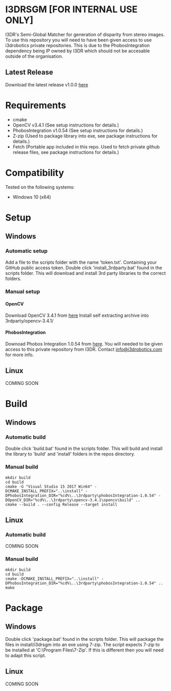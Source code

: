 # I3DRSGM [FOR INTERNAL USE ONLY]
I3DR's Semi-Global Matcher for generation of disparity from stereo images. 
To use this repository you will need to have been given access to use i3drobotics private repositories. This is due to the PhobosIntegration dependency being IP owned by I3DR which should not be accesable outside of the organisation. 

## Latest Release
Download the latest release v1.0.0 [here](https://github.com/i3drobotics/i3drsgm/releases/download/v1.0.0/i3drsgm-1.0.0.exe)

# Requirements
 - cmake 
 - OpenCV v3.4.1 (See setup instructions for details.)
 - PhobosIntegration v1.0.54 (See setup instructions for details.)
 - Z-zip (Used to package library into exe, see package instructions for details.)
 - Fetch (Portable app included in this repo. Used to fetch private github release files, see package instructions for details.)

# Compatibility
Tested on the following systems:
 - Windows 10 (x64)

# Setup
## Windows
### Automatic setup
Add a file to the scripts folder with the name 'token.txt'. Containing your GitHub public access token. 
Double click 'install_3rdparty.bat' found in the scripts folder.
This will download and install 3rd party libraries to the correct folders.

### Manual setup
#### OpenCV
Download OpenCV 3.4.1 from [here](https://sourceforge.net/projects/opencvlibrary/files/3.4.10/opencv-3.4.10-vc14_vc15.exe/download)
Install self extracting archive into 3rdparty/opencv-3.4.1/

#### PhobosIntegration
Downoad Phobos Integration 1.0.54 from [here](TODO). You will needed to be given access to this private repository from I3DR. Contact info@i3drobotics.com for more info.


## Linux
COMING SOON

# Build
## Windows
### Automatic build
Double click 'build.bat' found in the scripts folder. This will build and install the library to 'build' and 'install' folders in the repos directory.

### Manual build
```
mkdir build
cd build
cmake -G "Visual Studio 15 2017 Win64" -DCMAKE_INSTALL_PREFIX="..\install" -DPhobosIntegration_DIR="%cd%\..\3rdparty\phobosIntegration-1.0.54" -DOpenCV_DIR="%cd%\..\3rdparty\opencv-3.4.1\opencv\build" ..
cmake --build . --config Release --target install
```

## Linux
### Automatic build
COMING SOON

### Manual build
```
mkdir build
cd build
cmake -DCMAKE_INSTALL_PREFIX="..\install" -DPhobosIntegration_DIR="%cd%\..\3rdparty\phobosIntegration-1.0.54" ..
make
```

# Package
## Windows
Double click 'package.bat' found in the scripts folder. This will package the files in install/i3drsgm into an exe using 7-zip.
The script expects 7-zip to be installed at 'C:\Program Files\7-Zip'. If this is different then you will need to adapt this script. 

## Linux
COMING SOON